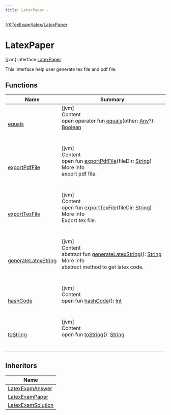 ```yaml
---
title: LatexPaper -
---
```

//[KTexExam](../../index.md)/[latex](../index.md)/[LatexPaper](index.md)



# LatexPaper  
 [jvm] interface [LatexPaper](index.md)

This interface help user generate tex file and pdf file.

   


## Functions  
  
|  Name|  Summary| 
|---|---|
| <a name="kotlin/Any/equals/#kotlin.Any?/PointingToDeclaration/"></a>[equals](../-latex-question/-companion/index.md#%5Bkotlin%2FAny%2Fequals%2F%23kotlin.Any%3F%2FPointingToDeclaration%2F%5D%2FFunctions%2F-1181323363)| <a name="kotlin/Any/equals/#kotlin.Any?/PointingToDeclaration/"></a>[jvm]  <br>Content  <br>open operator fun [equals](../-latex-question/-companion/index.md#%5Bkotlin%2FAny%2Fequals%2F%23kotlin.Any%3F%2FPointingToDeclaration%2F%5D%2FFunctions%2F-1181323363)(other: [Any](https://kotlinlang.org/api/latest/jvm/stdlib/kotlin/-any/index.html)?): [Boolean](https://kotlinlang.org/api/latest/jvm/stdlib/kotlin/-boolean/index.html)  <br><br><br>
| <a name="latex/LatexPaper/exportPdfFile/#kotlin.String/PointingToDeclaration/"></a>[exportPdfFile](export-pdf-file.md)| <a name="latex/LatexPaper/exportPdfFile/#kotlin.String/PointingToDeclaration/"></a>[jvm]  <br>Content  <br>open fun [exportPdfFile](export-pdf-file.md)(fileDir: [String](https://kotlinlang.org/api/latest/jvm/stdlib/kotlin/-string/index.html))  <br>More info  <br>export pdf file.  <br><br><br>
| <a name="latex/LatexPaper/exportTexFile/#kotlin.String/PointingToDeclaration/"></a>[exportTexFile](export-tex-file.md)| <a name="latex/LatexPaper/exportTexFile/#kotlin.String/PointingToDeclaration/"></a>[jvm]  <br>Content  <br>open fun [exportTexFile](export-tex-file.md)(fileDir: [String](https://kotlinlang.org/api/latest/jvm/stdlib/kotlin/-string/index.html))  <br>More info  <br>Export tex file.  <br><br><br>
| <a name="latex/LatexPaper/generateLatexString/#/PointingToDeclaration/"></a>[generateLatexString](generate-latex-string.md)| <a name="latex/LatexPaper/generateLatexString/#/PointingToDeclaration/"></a>[jvm]  <br>Content  <br>abstract fun [generateLatexString](generate-latex-string.md)(): [String](https://kotlinlang.org/api/latest/jvm/stdlib/kotlin/-string/index.html)  <br>More info  <br>abstract method to get latex code.  <br><br><br>
| <a name="kotlin/Any/hashCode/#/PointingToDeclaration/"></a>[hashCode](../-latex-question/-companion/index.md#%5Bkotlin%2FAny%2FhashCode%2F%23%2FPointingToDeclaration%2F%5D%2FFunctions%2F-1181323363)| <a name="kotlin/Any/hashCode/#/PointingToDeclaration/"></a>[jvm]  <br>Content  <br>open fun [hashCode](../-latex-question/-companion/index.md#%5Bkotlin%2FAny%2FhashCode%2F%23%2FPointingToDeclaration%2F%5D%2FFunctions%2F-1181323363)(): [Int](https://kotlinlang.org/api/latest/jvm/stdlib/kotlin/-int/index.html)  <br><br><br>
| <a name="kotlin/Any/toString/#/PointingToDeclaration/"></a>[toString](../-latex-question/-companion/index.md#%5Bkotlin%2FAny%2FtoString%2F%23%2FPointingToDeclaration%2F%5D%2FFunctions%2F-1181323363)| <a name="kotlin/Any/toString/#/PointingToDeclaration/"></a>[jvm]  <br>Content  <br>open fun [toString](../-latex-question/-companion/index.md#%5Bkotlin%2FAny%2FtoString%2F%23%2FPointingToDeclaration%2F%5D%2FFunctions%2F-1181323363)(): [String](https://kotlinlang.org/api/latest/jvm/stdlib/kotlin/-string/index.html)  <br><br><br>


## Inheritors  
  
|  Name| 
|---|
| <a name="latex/LatexExamAnswer///PointingToDeclaration/"></a>[LatexExamAnswer](../-latex-exam-answer/index.md)
| <a name="latex/LatexExamPaper///PointingToDeclaration/"></a>[LatexExamPaper](../-latex-exam-paper/index.md)
| <a name="latex/LatexExamSolution///PointingToDeclaration/"></a>[LatexExamSolution](../-latex-exam-solution/index.md)

